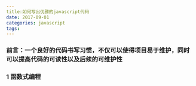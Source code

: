```yaml
---
title:如何写出优雅的javascript代码
date: 2017-09-01
categories: javascript
tags: 
---
```


### 前言：一个良好的代码书写习惯，不仅可以使得项目易于维护，同时可以提高代码的可读性以及后续的可维护性

### 1 函数式编程

